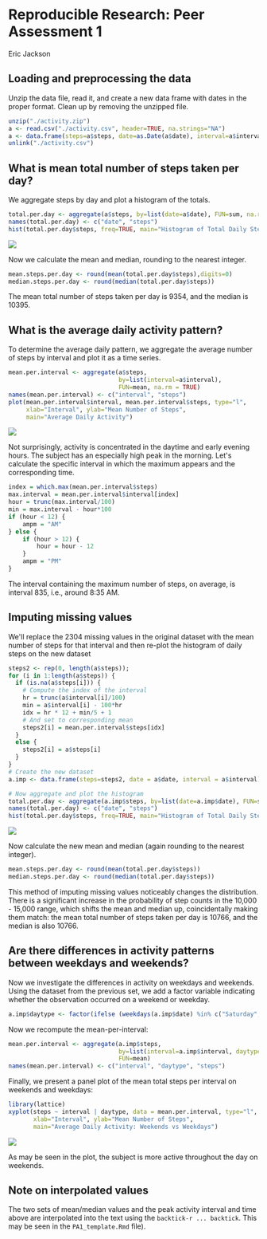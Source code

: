 # Reproducible Research: Peer Assessment 1
Eric Jackson  


## Loading and preprocessing the data
Unzip the data file, read it, and create a new data frame with dates in the proper format. Clean up by removing the unzipped file.


```r
unzip("./activity.zip")
a <- read.csv("./activity.csv", header=TRUE, na.strings="NA")
a <- data.frame(steps=a$steps, date=as.Date(a$date), interval=a$interval)
unlink("./activity.csv")
```

## What is mean total number of steps taken per day?
We aggregate steps by day and plot a histogram of the totals.


```r
total.per.day <- aggregate(a$steps, by=list(date=a$date), FUN=sum, na.rm = TRUE)
names(total.per.day) <- c("date", "steps")
hist(total.per.day$steps, freq=TRUE, main="Histogram of Total Daily Steps", xlab="Total Steps")
```

![](PA1_template_files/figure-html/unnamed-chunk-2-1.png)<!-- -->

Now we calculate the mean and median, rounding to the nearest integer.


```r
mean.steps.per.day <- round(mean(total.per.day$steps),digits=0)
median.steps.per.day <- round(median(total.per.day$steps))
```

The mean total number of steps taken per day is 9354, and the median is 10395.

## What is the average daily activity pattern?

To determine the average daily pattern, we aggregate the average number of steps by interval and plot it as a time series.


```r
mean.per.interval <- aggregate(a$steps,
                               by=list(interval=a$interval),
                               FUN=mean, na.rm = TRUE)
names(mean.per.interval) <- c("interval", "steps")
plot(mean.per.interval$interval, mean.per.interval$steps, type="l",
     xlab="Interval", ylab="Mean Number of Steps", 
     main="Average Daily Activity")
```

![](PA1_template_files/figure-html/unnamed-chunk-4-1.png)<!-- -->

Not surprisingly, activity is concentrated in the daytime and early evening hours. The subject has an especially high peak in the morning. Let's calculate the specific interval in which the maximum appears and the corresponding time.


```r
index = which.max(mean.per.interval$steps)
max.interval = mean.per.interval$interval[index]
hour = trunc(max.interval/100)
min = max.interval - hour*100
if (hour < 12) {
    ampm = "AM"
} else {
    if (hour > 12) {
        hour = hour - 12
    }
    ampm = "PM"
}
```

The interval containing the maximum number of steps, on average, is interval 835, i.e., around 8:35 AM.

## Imputing missing values

We'll replace the 2304 missing values in the original dataset with the mean number of steps for that interval and then re-plot the histogram of daily steps on the new dataset


```r
steps2 <- rep(0, length(a$steps));
for (i in 1:length(a$steps)) {
  if (is.na(a$steps[i])) {
    # Compute the index of the interval
    hr = trunc(a$interval[i]/100)
    min = a$interval[i] - 100*hr
    idx = hr * 12 + min/5 + 1
    # And set to corresponding mean
    steps2[i] = mean.per.interval$steps[idx]
  }
  else {
    steps2[i] = a$steps[i]
  }
}
# Create the new dataset
a.imp <- data.frame(steps=steps2, date = a$date, interval = a$interval)

# Now aggregate and plot the histogram
total.per.day <- aggregate(a.imp$steps, by=list(date=a.imp$date), FUN=sum, na.rm = TRUE)
names(total.per.day) <- c("date", "steps")
hist(total.per.day$steps, freq=TRUE, main="Histogram of Total Daily Steps With Imputed Missing Values", xlab="Total Steps")
```

![](PA1_template_files/figure-html/unnamed-chunk-6-1.png)<!-- -->

Now calculate the new mean and median (again rounding to the nearest integer).


```r
mean.steps.per.day <- round(mean(total.per.day$steps))
median.steps.per.day <- round(median(total.per.day$steps))
```

This method of imputing missing values noticeably changes the distribution. There is a significant increase in the probability of step counts in the 10,000 - 15,000 range, which shifts the mean and median up, coincidentally making them match: the mean total number of steps taken per day is 10766, and the median is also 10766.

## Are there differences in activity patterns between weekdays and weekends?

Now we investigate the differences in activity on weekdays and weekends. Using the dataset from the previous set, we add a factor variable indicating whether the observation occurred on a weekend or weekday.


```r
a.imp$daytype <- factor(ifelse (weekdays(a.imp$date) %in% c("Saturday", "Sunday"),"Weekend","Weekday"))
```

Now we recompute the mean-per-interval:


```r
mean.per.interval <- aggregate(a.imp$steps,
                               by=list(interval=a.imp$interval, daytype=a.imp$daytype),
                               FUN=mean)
names(mean.per.interval) <- c("interval", "daytype", "steps")
```

Finally, we present a panel plot of the mean total steps per interval on weekends and weekdays:


```r
library(lattice)
xyplot(steps ~ interval | daytype, data = mean.per.interval, type="l", layout = c(1, 2),
       xlab="Interval", ylab="Mean Number of Steps",
       main="Average Daily Activity: Weekends vs Weekdays")
```

![](PA1_template_files/figure-html/unnamed-chunk-10-1.png)<!-- -->

As may be seen in the plot, the subject is more active throughout the day on weekends.

## Note on interpolated values

The two sets of mean/median values and the peak activity interval and time above are interpolated into the text using the `backtick-r ... backtick`. This may be seen in the `PA1_template.Rmd` file).



